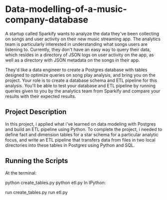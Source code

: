 # Data-modelling-of-a-music-company-database

A startup called Sparkify wants to analyze the data they've been collecting on songs and user activity on their new music streaming app. The analytics team is particularly interested in understanding what songs users are listening to. Currently, they don't have an easy way to query their data, which resides in a directory of JSON logs on user activity on the app, as well as a directory with JSON metadata on the songs in their app.

They'd like a data engineer to create a Postgres database with tables designed to optimize queries on song play analysis, and bring you on the project. Your role is to create a database schema and ETL pipeline for this analysis. You'll be able to test your database and ETL pipeline by running queries given to you by the analytics team from Sparkify and compare your results with their expected results.


## Project Description

In this project, i applied what i've learned on data modeling with Postgres and build an ETL pipeline using Python. To complete the project, i needed to define fact and dimension tables for a star schema for a particular analytic focus, and write an ETL pipeline that transfers data from files in two local directories into these tables in Postgres using Python and SQL.


## Running the Scripts
At the terminal:

python create_tables.py
python etl.py
In IPython:

run create_tables.py
run etl.py
